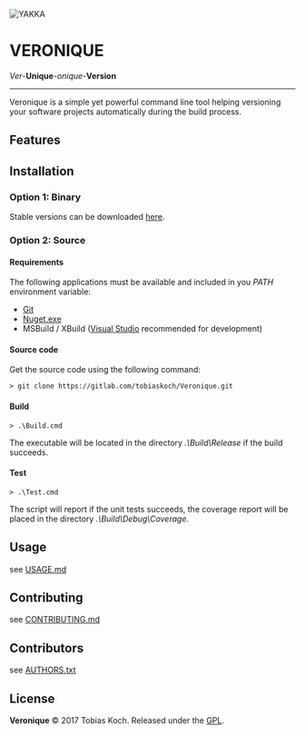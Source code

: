 ![YAKKA](https://gitlab.com/tobiaskoch/Veronique/raw/master/Media/Veronique-256.png)

# VERONIQUE

*Ver*-**Unique**-*onique*-**Version**

---
Veronique is a simple yet powerful command line tool helping versioning your software projects automatically during the build process.

## Features

## Installation

### Option 1: Binary
Stable versions can be downloaded [here](https://gitlab.com/tobiaskoch/Veronique/pipelines?scope=tags).

### Option 2: Source
#### Requirements
The following applications must be available and included in you *PATH* environment variable:

* [Git](https://git-scm.com/)
* [Nuget.exe](https://www.nuget.org/)
* MSBuild / XBuild ([Visual Studio](https://www.visualstudio.com) recommended for development)

#### Source code
Get the source code using the following command:

    > git clone https://gitlab.com/tobiaskoch/Veronique.git

#### Build
    > .\Build.cmd

The executable will be located in the directory *.\Build\Release* if the build succeeds.

#### Test
    > .\Test.cmd

The script will report if the unit tests succeeds, the coverage report will be placed in the directory *.\Build\Debug\Coverage*.

## Usage
see [USAGE.md](https://gitlab.com/tobiaskoch/Veronique/blob/master/USAGE.md)

## Contributing
see [CONTRIBUTING.md](https://gitlab.com/tobiaskoch/Veronique/blob/master/CONTRIBUTING.md)

## Contributors
see [AUTHORS.txt](https://gitlab.com/tobiaskoch/Veronique/blob/master/AUTHORS.txt)

## License
**Veronique** © 2017  Tobias Koch. Released under the [GPL](https://gitlab.com/tobiaskoch/Veronique/blob/master/LICENSE.md).